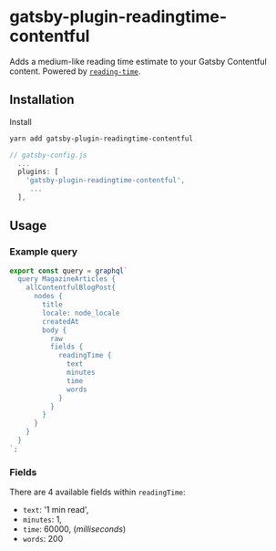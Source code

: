 # gatsby-plugin-readingtime-contentful

Adds a medium-like reading time estimate to your Gatsby Contentful content. Powered by [`reading-time`](https://github.com/ngryman/reading-time).

## Installation

Install

```bash
yarn add gatsby-plugin-readingtime-contentful
```

```js
// gatsby-config.js
  ...
  plugins: [
    'gatsby-plugin-readingtime-contentful',
     ...
  ],
```

## Usage

### Example query

```jsx
export const query = graphql`
  query MagazineArticles {
    allContentfulBlogPost{
      nodes {
        title
        locale: node_locale
        createdAt
        body {
          raw
          fields {
            readingTime {
              text
              minutes
              time
              words
            }
          }
        }
      }
    }
  }
`;
```

### Fields

There are 4 available fields within `readingTime`:

- `text`: '1 min read',
- `minutes`: 1,
- `time`: 60000, (_milliseconds_)
- `words`: 200
